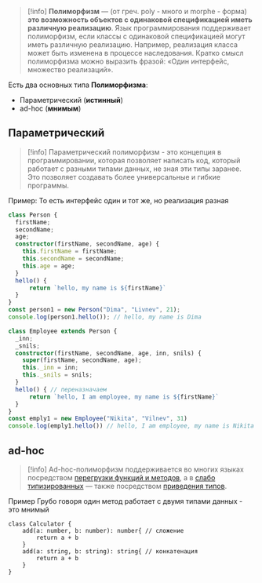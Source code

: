 >[!info]
>**Полиморфизм** — (от греч. poly - много и morphe - форма) **это возможность объектов с одинаковой спецификацией иметь различную реализацию**.
Язык программирования поддерживает полиморфизм, если классы с одинаковой спецификацией могут иметь различную реализацию. Например, реализация класса может быть изменена в процессе наследования.
Кратко смысл полиморфизма можно выразить фразой: «Один интерфейс, множество реализаций».

Есть два основных типа **Полиморфизма**:
* Параметрический (**истинный**)
* ad-hoc (**мнимым**)

## Параметрический
>[!info]
>Параметрический полиморфизм - это концепция в программировании, которая позволяет написать код, который работает с разными типами данных, не зная эти типы заранее. Это позволяет создавать более универсальные и гибкие программы.

Пример:
То есть интерфейс один и тот же, но реализация разная

```ts
class Person {
  firstName;
  secondName;
  age;
  constructor(firstName, secondName, age) {
    this.firstName = firstName;
    this.secondName = secondName;
    this.age = age;
  }
  hello() {
	  return `hello, my name is ${firstName}`
  }
}
const person1 = new Person("Dima", "Livnev", 21);
console.log(person1.hello()); // hello, my name is Dima

class Employee extends Person {
  _inn; 
  _snils;
  constructor(firstName, secondName, age, inn, snils) {
    super(firstName, secondName, age);
    this._inn = inn;
    this._snils = snils;
  }
  hello() { // переназначаем
	  return `hello, I am employee, my name is ${firstName}`
  }
}
const emply1 = new Employee("Nikita", "Vilnev", 31)
console.log(emply1.hello()) // hello, I am employee, my name is Nikita 

```

## ad-hoc

>[!info]
>Ad-hoc-полиморфизм поддерживается во многих языках посредством [перегрузки функций и методов](https://ru.wikipedia.org/wiki/%D0%9F%D0%B5%D1%80%D0%B5%D0%B3%D1%80%D1%83%D0%B7%D0%BA%D0%B0_%D1%84%D1%83%D0%BD%D0%BA%D1%86%D0%B8%D0%B9 "Перегрузка функций"), а в [слабо типизированных](https://ru.wikipedia.org/wiki/%D0%A1%D0%B8%D0%BB%D1%8C%D0%BD%D0%B0%D1%8F_%D0%B8_%D1%81%D0%BB%D0%B0%D0%B1%D0%B0%D1%8F_%D1%82%D0%B8%D0%BF%D0%B8%D0%B7%D0%B0%D1%86%D0%B8%D1%8F "Сильная и слабая типизация") — также посредством [приведения типов](https://ru.wikipedia.org/wiki/%D0%9F%D1%80%D0%B8%D0%B2%D0%B5%D0%B4%D0%B5%D0%BD%D0%B8%D0%B5_%D1%82%D0%B8%D0%BF%D0%BE%D0%B2 "Приведение типов").
 
Пример 
Грубо говоря один метод работает с двумя типами данных - это мнимый
```TS
class Calculator {
	add(a: number, b: number): number{ // сложение
		return a + b 
	}
	add(a: string, b: string): string{ // конкатенация
		return a + b
	}
}
```